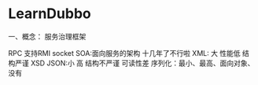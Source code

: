 # LearnDubbo

一、概念： 服务治理框架

RPC  支持RMI   socket
SOA:面向服务的架构  十几年了不行啦
XML: 大 性能低  结构严谨 XSD
JSON:小 高  结构不严谨 可读性差
序列化：最小、最高、面向对象、没有
